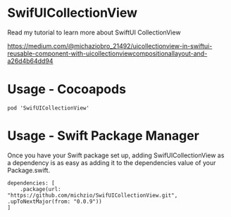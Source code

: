 # SwifUICollectionView

Read my tutorial to learn more about SwiftUI CollectionView 

https://medium.com/@michaziobro_21492/uicollectionview-in-swiftui-reusable-component-with-uicollectionviewcompositionallayout-and-a26d4b64dd94


# Usage - Cocoapods 

```
pod 'SwifUICollectionView'
```

# Usage - Swift Package Manager

Once you have your Swift package set up, adding SwifUICollectionView as a dependency is as easy as adding it to the dependencies value of your Package.swift.

```
dependencies: [
    .package(url: "https://github.com/michzio/SwifUICollectionView.git", .upToNextMajor(from: "0.0.9"))
]
```

